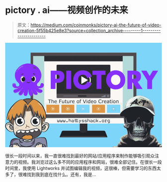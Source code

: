 # pictory . ai——视频创作的未来

> 原文：<https://medium.com/coinmonks/pictory-ai-the-future-of-video-creation-5f55b425e8e3?source=collection_archive---------1----------------------->

![](img/0516a320d80b565a0c287d777fa12e28.png)

很长一段时间以来，我一直很难找到最好的网站/应用程序来制作能够吸引观众注意力的视频。我浏览过这么多不同的应用程序和网站，很难全部记住。在很长一段时间里，我使用 Lightworks 并试图编辑我的视频，这很棒，但需要学习的东西太多了，很难找到我到底在找什么。还有，我是…